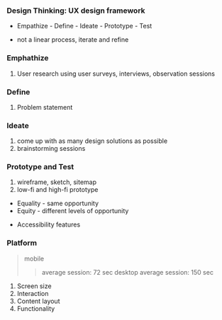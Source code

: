 
### Design Thinking: UX design framework

* Empathize - Define - Ideate - Prototype - Test
- not a linear process, iterate and refine

### Emphathize
1. User research using user surveys, interviews, observation sessions
### Define
1. Problem statement
### Ideate
1.   come up with as many design solutions as possible
2.  brainstorming sessions
### Prototype and Test
1.  wireframe, sketch, sitemap
2.  low-fi and high-fi prototype


- Equality - same opportunity
- Equity - different levels of opportunity

* Accessibility features


### Platform 

> mobile
>> average session: 72 sec
> desktop
>> average session: 150 sec

1. Screen size
2. Interaction
3. Content layout
4. Functionality
